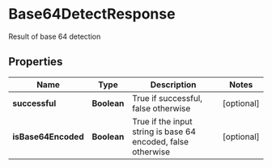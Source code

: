 

# Base64DetectResponse

Result of base 64 detection

## Properties

| Name | Type | Description | Notes |
|------------ | ------------- | ------------- | -------------|
|**successful** | **Boolean** | True if successful, false otherwise |  [optional] |
|**isBase64Encoded** | **Boolean** | True if the input string is base 64 encoded, false otherwise |  [optional] |



